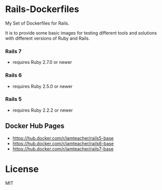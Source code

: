 # Rails-Dockerfiles

My Set of Dockerfiles for Rails.

It is to provide some basic images for testing different tools and solutions with different versions of Ruby and Rails.

### Rails 7

- requires Ruby 2.7.0 or newer

### Rails 6

- requires Ruby 2.5.0 or newer

### Rails 5

- requires Ruby 2.2.2 or newer

## Docker Hub Pages

- https://hub.docker.com/r/iamteacher/rails5-base
- https://hub.docker.com/r/iamteacher/rails6-base
- https://hub.docker.com/r/iamteacher/rails7-base

# License

MIT
